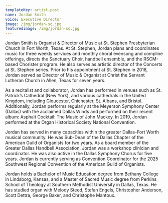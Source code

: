 ```yaml
---
templateKey: artist-post
name: Jordan Smith
voice: Executive Director
image: /img/jordan-sq.jpg
featuredimage: /img/jordan-sq.jpg
---
```

Jordan Smith is Organist & Director of Music at St. Stephen Presbyterian Church in Fort Worth, Texas. At St. Stephen, Jordan plans and coordinates music for three weekly services and monthly choral evensong and compline offerings, directs the Sanctuary Choir, handbell ensemble, and the RSCM-based Chorister program. He also serves as artistic director of the Concerts at St. Stephen series. Prior to his appointment at St. Stephen in 2018, Jordan served as Director of Music & Organist at Christ the Servant Lutheran Church in Allen, Texas for seven years.

As a recitalist and collaborator, Jordan has performed in venues such as St. Patrick’s Cathedral (New York), and various cathedrals in the United Kingdom, including Gloucester, Chichester, St. Albans, and Bristol. Additionally, Jordan performs regularly at the Meyerson Symphony Center (Dallas) with the acclaimed Dallas Winds and performed on their recent album: Asphalt Cocktail: The Music of John Mackey. In 2019, Jordan performed at the Organ Historical Society National Convention. 

Jordan has served in many capacities within the greater Dallas-Fort Worth musical community. He was Sub-Dean of the Dallas Chapter of the American Guild of Organists for two years. As a board member of the Greater Dallas Handbell Association, Jordan was a workshop clinician and coordinator. He was also active in the Dallas Symphony Chorus for five years. Jordan is currently serving as Convention Coordinator for the 2025 Southwest Regional Convention of the American Guild of Organists.

Jordan holds a Bachelor of Music Education degree from Bethany College in Lindsborg, Kansas, and a Master of Sacred Music degree from Perkins School of Theology at Southern Methodist University in Dallas, Texas. He has studied organ with Melody Steed, Stefan Engels, Christopher Anderson, Scott Dettra, George Baker, and Christophe Mantoux.

